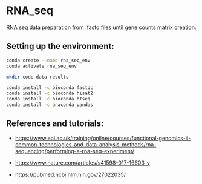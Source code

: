 # RNA_seq
 RNA seq data preparation from .fastq files until gene counts matrix creation.

Setting up the environment:
---
```bash
conda create --name rna_seq_env
conda activate rna_seq_env

mkdir code data results

conda install -c bioconda fastqc
conda install -c bioconda hisat2
conda install -c bioconda htseq
conda install -c anaconda pandas
```

References and tutorials:
---
- https://www.ebi.ac.uk/training/online/courses/functional-genomics-ii-common-technologies-and-data-analysis-methods/rna-sequencing/performing-a-rna-seq-experiment/

- https://www.nature.com/articles/s41598-017-16603-y

- https://pubmed.ncbi.nlm.nih.gov/27022035/
